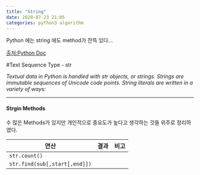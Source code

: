 ```yaml
---
title: "String"
date: 2020-07-23 21:05
categories: python3 algorithm
---
```

Python 에는 string 에도 method가 잔뜩 있다...

[출처:Python Doc](https://docs.python.org/3/library/stdtypes.html#text-sequence-type-str)

#Text Sequence Type - str

*Textual data in Python is handled with str objects, or strings. Strings are immutable sequences of Unicode code points. String literals are written in a variety of ways:*

---

#### Strgin Methods
수 많은 Methods가 있지만 개인적으로 중요도가 높다고 생각하는 것들 위주로 정리하였다.

|연산|결과|비고|
|---|           ---|---|
|`str.count()`|||
|`str.find(sub[,start[,end]])`|||